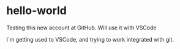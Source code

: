 # hello-world
Testing this new account at GitHub. Will use it with VSCode

I´m getting used to VSCode, and trying to work integrated with git.
